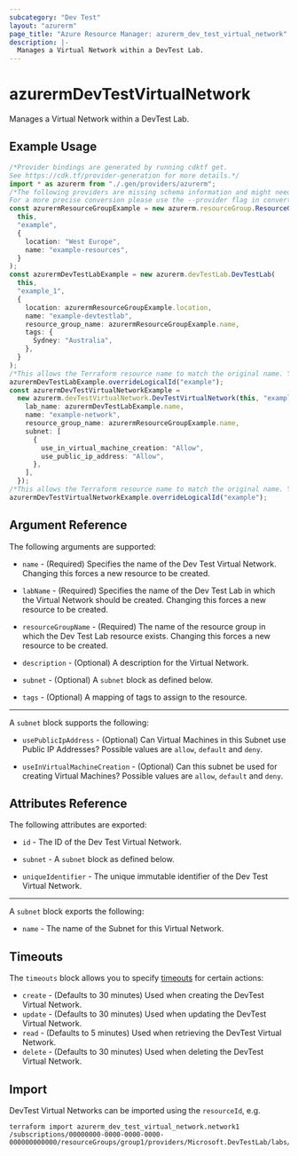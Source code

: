 ```yaml
---
subcategory: "Dev Test"
layout: "azurerm"
page_title: "Azure Resource Manager: azurerm_dev_test_virtual_network"
description: |-
  Manages a Virtual Network within a DevTest Lab.
---
```


# azurermDevTestVirtualNetwork

Manages a Virtual Network within a DevTest Lab.

## Example Usage

```typescript
/*Provider bindings are generated by running cdktf get.
See https://cdk.tf/provider-generation for more details.*/
import * as azurerm from "./.gen/providers/azurerm";
/*The following providers are missing schema information and might need manual adjustments to synthesize correctly: azurerm.
For a more precise conversion please use the --provider flag in convert.*/
const azurermResourceGroupExample = new azurerm.resourceGroup.ResourceGroup(
  this,
  "example",
  {
    location: "West Europe",
    name: "example-resources",
  }
);
const azurermDevTestLabExample = new azurerm.devTestLab.DevTestLab(
  this,
  "example_1",
  {
    location: azurermResourceGroupExample.location,
    name: "example-devtestlab",
    resource_group_name: azurermResourceGroupExample.name,
    tags: {
      Sydney: "Australia",
    },
  }
);
/*This allows the Terraform resource name to match the original name. You can remove the call if you don't need them to match.*/
azurermDevTestLabExample.overrideLogicalId("example");
const azurermDevTestVirtualNetworkExample =
  new azurerm.devTestVirtualNetwork.DevTestVirtualNetwork(this, "example_2", {
    lab_name: azurermDevTestLabExample.name,
    name: "example-network",
    resource_group_name: azurermResourceGroupExample.name,
    subnet: [
      {
        use_in_virtual_machine_creation: "Allow",
        use_public_ip_address: "Allow",
      },
    ],
  });
/*This allows the Terraform resource name to match the original name. You can remove the call if you don't need them to match.*/
azurermDevTestVirtualNetworkExample.overrideLogicalId("example");

```

## Argument Reference

The following arguments are supported:

*   `name` - (Required) Specifies the name of the Dev Test Virtual Network. Changing this forces a new resource to be created.

*   `labName` - (Required) Specifies the name of the Dev Test Lab in which the Virtual Network should be created. Changing this forces a new resource to be created.

*   `resourceGroupName` - (Required) The name of the resource group in which the Dev Test Lab resource exists. Changing this forces a new resource to be created.

*   `description` - (Optional) A description for the Virtual Network.

*   `subnet` - (Optional) A `subnet` block as defined below.

*   `tags` - (Optional) A mapping of tags to assign to the resource.

***

A `subnet` block supports the following:

*   `usePublicIpAddress` - (Optional) Can Virtual Machines in this Subnet use Public IP Addresses? Possible values are `allow`, `default` and `deny`.

*   `useInVirtualMachineCreation` - (Optional) Can this subnet be used for creating Virtual Machines? Possible values are `allow`, `default` and `deny`.

## Attributes Reference

The following attributes are exported:

*   `id` - The ID of the Dev Test Virtual Network.

*   `subnet` - A `subnet` block as defined below.

*   `uniqueIdentifier` - The unique immutable identifier of the Dev Test Virtual Network.

***

A `subnet` block exports the following:

* `name` - The name of the Subnet for this Virtual Network.

## Timeouts

The `timeouts` block allows you to specify [timeouts](https://www.terraform.io/language/resources/syntax#operation-timeouts) for certain actions:

* `create` - (Defaults to 30 minutes) Used when creating the DevTest Virtual Network.
* `update` - (Defaults to 30 minutes) Used when updating the DevTest Virtual Network.
* `read` - (Defaults to 5 minutes) Used when retrieving the DevTest Virtual Network.
* `delete` - (Defaults to 30 minutes) Used when deleting the DevTest Virtual Network.

## Import

DevTest Virtual Networks can be imported using the `resourceId`, e.g.

```console
terraform import azurerm_dev_test_virtual_network.network1 /subscriptions/00000000-0000-0000-0000-000000000000/resourceGroups/group1/providers/Microsoft.DevTestLab/labs/lab1/virtualNetworks/network1
```
